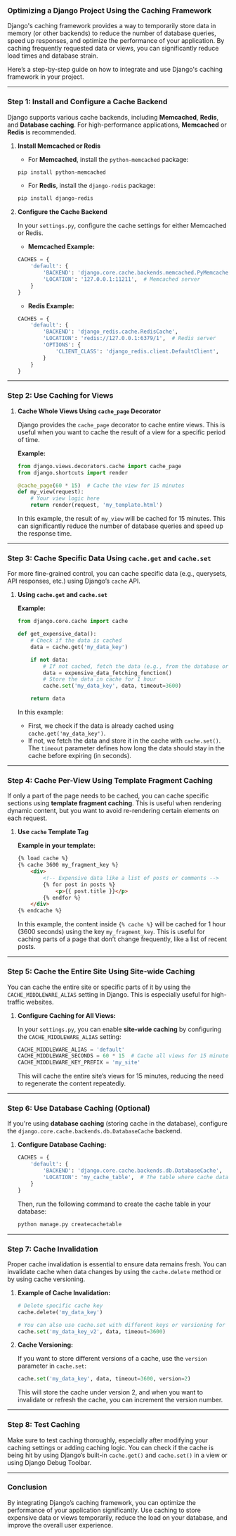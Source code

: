 ### **Optimizing a Django Project Using the Caching Framework**

Django's caching framework provides a way to temporarily store data in memory (or other backends) to reduce the number of database queries, speed up responses, and optimize the performance of your application. By caching frequently requested data or views, you can significantly reduce load times and database strain.

Here’s a step-by-step guide on how to integrate and use Django's caching framework in your project.

---

### **Step 1: Install and Configure a Cache Backend**

Django supports various cache backends, including **Memcached**, **Redis**, and **Database caching**. For high-performance applications, **Memcached** or **Redis** is recommended.

1. **Install Memcached or Redis**

    - For **Memcached**, install the `python-memcached` package:

    ```bash
    pip install python-memcached
    ```

    - For **Redis**, install the `django-redis` package:

    ```bash
    pip install django-redis
    ```

2. **Configure the Cache Backend**

    In your `settings.py`, configure the cache settings for either Memcached or Redis.

    - **Memcached Example:**

    ```python
    CACHES = {
        'default': {
            'BACKEND': 'django.core.cache.backends.memcached.PyMemcacheCache',
            'LOCATION': '127.0.0.1:11211',  # Memcached server
        }
    }
    ```

    - **Redis Example:**

    ```python
    CACHES = {
        'default': {
            'BACKEND': 'django_redis.cache.RedisCache',
            'LOCATION': 'redis://127.0.0.1:6379/1',  # Redis server
            'OPTIONS': {
                'CLIENT_CLASS': 'django_redis.client.DefaultClient',
            }
        }
    }
    ```

---

### **Step 2: Use Caching for Views**

1. **Cache Whole Views Using `cache_page` Decorator**

    Django provides the `cache_page` decorator to cache entire views. This is useful when you want to cache the result of a view for a specific period of time.

    **Example:**

    ```python
    from django.views.decorators.cache import cache_page
    from django.shortcuts import render

    @cache_page(60 * 15)  # Cache the view for 15 minutes
    def my_view(request):
        # Your view logic here
        return render(request, 'my_template.html')
    ```

    In this example, the result of `my_view` will be cached for 15 minutes. This can significantly reduce the number of database queries and speed up the response time.

---

### **Step 3: Cache Specific Data Using `cache.get` and `cache.set`**

For more fine-grained control, you can cache specific data (e.g., querysets, API responses, etc.) using Django’s `cache` API.

1. **Using `cache.get` and `cache.set`**

    **Example:**

    ```python
    from django.core.cache import cache

    def get_expensive_data():
        # Check if the data is cached
        data = cache.get('my_data_key')

        if not data:
            # If not cached, fetch the data (e.g., from the database or external API)
            data = expensive_data_fetching_function()
            # Store the data in cache for 1 hour
            cache.set('my_data_key', data, timeout=3600)

        return data
    ```

    In this example:
    - First, we check if the data is already cached using `cache.get('my_data_key')`.
    - If not, we fetch the data and store it in the cache with `cache.set()`. The `timeout` parameter defines how long the data should stay in the cache before expiring (in seconds).

---

### **Step 4: Cache Per-View Using Template Fragment Caching**

If only a part of the page needs to be cached, you can cache specific sections using **template fragment caching**. This is useful when rendering dynamic content, but you want to avoid re-rendering certain elements on each request.

1. **Use `cache` Template Tag**

    **Example in your template:**

    ```html
    {% load cache %}
    {% cache 3600 my_fragment_key %}
        <div>
            <!-- Expensive data like a list of posts or comments -->
            {% for post in posts %}
                <p>{{ post.title }}</p>
            {% endfor %}
        </div>
    {% endcache %}
    ```

    In this example, the content inside `{% cache %}` will be cached for 1 hour (3600 seconds) using the key `my_fragment_key`. This is useful for caching parts of a page that don’t change frequently, like a list of recent posts.

---

### **Step 5: Cache the Entire Site Using Site-wide Caching**

You can cache the entire site or specific parts of it by using the `CACHE_MIDDLEWARE_ALIAS` setting in Django. This is especially useful for high-traffic websites.

1. **Configure Caching for All Views:**

    In your `settings.py`, you can enable **site-wide caching** by configuring the `CACHE_MIDDLEWARE_ALIAS` setting:

    ```python
    CACHE_MIDDLEWARE_ALIAS = 'default'
    CACHE_MIDDLEWARE_SECONDS = 60 * 15  # Cache all views for 15 minutes
    CACHE_MIDDLEWARE_KEY_PREFIX = 'my_site'
    ```

    This will cache the entire site’s views for 15 minutes, reducing the need to regenerate the content repeatedly.

---

### **Step 6: Use Database Caching (Optional)**

If you're using **database caching** (storing cache in the database), configure the `django.core.cache.backends.db.DatabaseCache` backend.

1. **Configure Database Caching:**

    ```python
    CACHES = {
        'default': {
            'BACKEND': 'django.core.cache.backends.db.DatabaseCache',
            'LOCATION': 'my_cache_table',  # The table where cache data will be stored
        }
    }
    ```

    Then, run the following command to create the cache table in your database:

    ```bash
    python manage.py createcachetable
    ```

---

### **Step 7: Cache Invalidation**

Proper cache invalidation is essential to ensure data remains fresh. You can invalidate cache when data changes by using the `cache.delete` method or by using cache versioning.

1. **Example of Cache Invalidation:**

    ```python
    # Delete specific cache key
    cache.delete('my_data_key')

    # You can also use cache.set with different keys or versioning for fine-grained control
    cache.set('my_data_key_v2', data, timeout=3600)
    ```

2. **Cache Versioning:**

    If you want to store different versions of a cache, use the `version` parameter in `cache.set`:

    ```python
    cache.set('my_data_key', data, timeout=3600, version=2)
    ```

    This will store the cache under version 2, and when you want to invalidate or refresh the cache, you can increment the version number.

---

### **Step 8: Test Caching**

Make sure to test caching thoroughly, especially after modifying your caching settings or adding caching logic. You can check if the cache is being hit by using Django’s built-in `cache.get()` and `cache.set()` in a view or using Django Debug Toolbar.

---

### **Conclusion**

By integrating Django’s caching framework, you can optimize the performance of your application significantly. Use caching to store expensive data or views temporarily, reduce the load on your database, and improve the overall user experience.